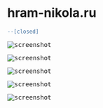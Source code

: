 # hram-nikola.ru

```diff
--[closed]
```

<kbd><img src="https://github.com/ZERDICORP/hram-nikola.ru-overview/blob/main/screenshots/s1.png?row=true" alt="screenshot"></kbd>

<kbd><img src="https://github.com/ZERDICORP/hram-nikola.ru-overview/blob/main/screenshots/s2.png?row=true" alt="screenshot"></kbd>

<kbd><img src="https://github.com/ZERDICORP/hram-nikola.ru-overview/blob/main/screenshots/s3.png?row=true" alt="screenshot"></kbd>

<kbd><img src="https://github.com/ZERDICORP/hram-nikola.ru-overview/blob/main/screenshots/s4.png?row=true" alt="screenshot"></kbd>

<kbd><img src="https://github.com/ZERDICORP/hram-nikola.ru-overview/blob/main/screenshots/s5.png?row=true" alt="screenshot"></kbd>

